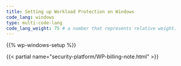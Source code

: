 ```yaml
---
title: Setting up Workload Protection on Windows
code_lang: windows
type: multi-code-lang
code_lang_weight: 75 # a number that represents relative weight.
---
```


{{% wp-windows-setup %}}

{{< partial name="security-platform/WP-billing-note.html" >}}
